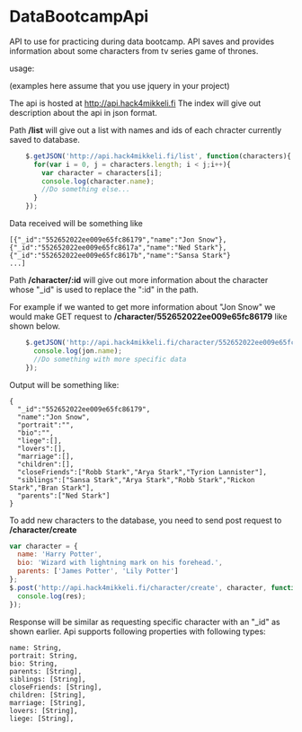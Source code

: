 ﻿# DataBootcampApi
API to use for practicing during data bootcamp.
API saves and provides information about some characters from tv series game of thrones.

usage:

(examples here assume that you use jquery in your project)

The api is hosted at http://api.hack4mikkeli.fi
The index will give out description about the api in json format.

Path **/list** will give out a list with names and ids of each chracter currently saved to database.
```javascript
    $.getJSON('http://api.hack4mikkeli.fi/list', function(characters){
      for(var i = 0, j = characters.length; i < j;i++){
        var character = characters[i];
        console.log(character.name);
        //Do something else...
      }
    });
```
Data received will be something like
```
[{"_id":"552652022ee009e65fc86179","name":"Jon Snow"},
{"_id":"552652022ee009e65fc8617a","name":"Ned Stark"},
{"_id":"552652022ee009e65fc8617b","name":"Sansa Stark"}
...]
```

Path **/character/:id** will give out more information about the character whose "_id" is used to replace the ":id" in the path.

For example if we wanted to get more information about "Jon Snow" we would make GET request to **/character/552652022ee009e65fc86179** like shown below.

```javascript
    $.getJSON('http://api.hack4mikkeli.fi/character/552652022ee009e65fc86179', function(jon){
      console.log(jon.name);
      //Do something with more specific data
    });
```
Output will be something like:
```
{
  "_id":"552652022ee009e65fc86179",
  "name":"Jon Snow",
  "portrait":"",
  "bio":"",
  "liege":[],
  "lovers":[],
  "marriage":[],
  "children":[],
  "closeFriends":["Robb Stark","Arya Stark","Tyrion Lannister"],
  "siblings":["Sansa Stark","Arya Stark","Robb Stark","Rickon Stark","Bran Stark"],
  "parents":["Ned Stark"]
}
```

To add new characters to the database, you need to send post request to **/character/create**
```javascript
var character = {
  name: 'Harry Potter',
  bio: 'Wizard with lightning mark on his forehead.',
  parents: ['James Potter', 'Lily Potter']
};
$.post('http://api.hack4mikkeli.fi/character/create', character, function(res){
  console.log(res);
});
```
Response will be similar as requesting specific character with an "_id" as shown earlier.
Api supports following properties with following types:
```
name: String,
portrait: String,
bio: String,
parents: [String],
siblings: [String],
closeFriends: [String],
children: [String],
marriage: [String],
lovers: [String],
liege: [String],
```

